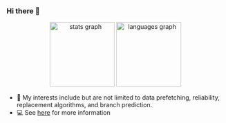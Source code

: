 ### Hi there 👋
<div align="center">
  <img src="https://github-readme-stats.vercel.app/api?username=out-of-order55&theme=calm&hide_title=false&hide_rank=false&show_icons=true&include_all_commits=true&count_private=true&disable_animations=false&locale=en&hide_border=false&" height="150" alt="stats graph"/>
  <img src="https://github-readme-stats.vercel.app/api/top-langs?username=out-of-order55&theme=calm&locale=en&hide_title=false&layout=compact&card_width=320&langs_count=8&hide_border=false&hide=html" height="150" alt="languages graph"/>
</div>

- 🌱 My interests include but are not limited to data prefetching, reliability, replacement algorithms, and branch prediction.
- 💻 See [here](https://out-of-order55.github.io/) for more information
